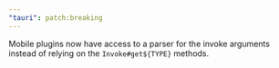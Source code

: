 ```yaml
---
"tauri": patch:breaking
---
```


Mobile plugins now have access to a parser for the invoke arguments instead of relying on the `Invoke#get${TYPE}` methods.
